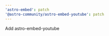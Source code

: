 ```yaml
---
'astro-embed': patch
'@astro-community/astro-embed-youtube': patch
---
```


Add astro-embed-youtube
